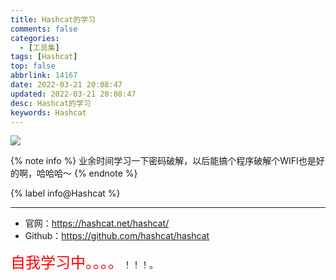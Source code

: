 ```yaml
---
title: Hashcat的学习
comments: false
categories:
  - [工具集]
tags: [Hashcat]
top: false
abbrlink: 14167
date: 2022-03-21 20:08:47
updated: 2022-03-21 20:08:47
desc: Hashcat的学习
keywords: Hashcat
---
```



![](/images/article_hashcat.jpg)

{% note info %}
业余时间学习一下密码破解，以后能搞个程序破解个WIFI也是好的啊，哈哈哈～
{% endnote %}

{% label info@Hashcat %}

<!--more-->
<hr />

- 官网：https://hashcat.net/hashcat/
- Github：https://github.com/hashcat/hashcat

<font color='red' size=5.5>自我学习中。。。。</font>！！！。
